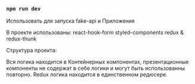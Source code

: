 ### `npm run dev`
Использовать для запуска fake-api и Приложения

В проекте использованы:
react-hook-form
styled-components
redux & redux-thunk

Структура проекта:
    
Вся логика находится в Контейнерных компонентах, презентационные компоненты не содержат в себе логики и могут быть использованны повторно.
Redux логика находится в единственном редюсере.
